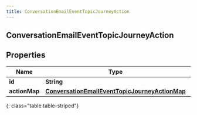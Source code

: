 ```yaml
---
title: ConversationEmailEventTopicJourneyAction
---
```

## ConversationEmailEventTopicJourneyAction


## Properties

| Name | Type | Description | Notes |
| ------------ | ------------- | ------------- | ------------- |
| **id** | **String** |  |  [optional] |
| **actionMap** | [**ConversationEmailEventTopicJourneyActionMap**](ConversationEmailEventTopicJourneyActionMap.html) |  |  [optional] |
{: class="table table-striped"}



